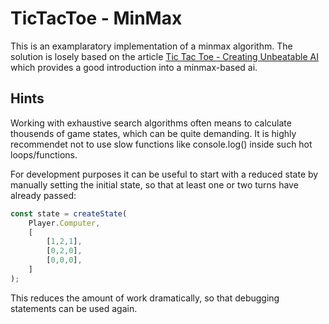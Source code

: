 # TicTacToe - MinMax

This is an examplaratory implementation of a minmax algorithm. The solution is losely based on the article [Tic Tac Toe - Creating Unbeatable AI](https://towardsdatascience.com/tic-tac-toe-creating-unbeatable-ai-with-minimax-algorithm-8af9e52c1e7d) which provides a good introduction into a minmax-based ai.

## Hints

Working with exhaustive search algorithms often means to calculate thousends of game states, which can be quite demanding. It is highly recommendet not to use slow functions like console.log() inside such hot loops/functions.

For development purposes it can be useful to start with a reduced state by manually setting the initial state, so that at least one or two turns have already passed:
```javascript
const state = createState(
    Player.Computer,
    [
        [1,2,1],
        [0,2,0],
        [0,0,0],
    ]
);
```
This reduces the amount of work dramatically, so that debugging statements can be used again.